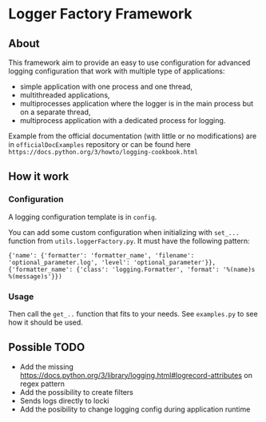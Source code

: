 # Logger Factory Framework
## About
This framework aim to provide an easy to use configuration for advanced logging configuration that work with multiple type of applications:
- simple application with one process and one thread,
- multithreaded applications,
- multiprocesses application where the logger is in the main process but on a separate thread,
- multiprocess application with a dedicated process for logging.

Example from the official documentation (with little or no modifications) are in `officialDocExamples` repository or can be found here `https://docs.python.org/3/howto/logging-cookbook.html`

## How it work
### Configuration
A logging configuration template is in `config`. 

You can add some custom configuration when initializing with `set_...` function from `utils.loggerFactory.py`. It must have the following pattern:
```
{'name': {'formatter': 'formatter_name', 'filename': 'optional_parameter.log', 'level': 'optional_parameter'}},
{'formatter_name': {'class': 'logging.Formatter', 'format': '%(name)s %(message)s'}})
```

### Usage
Then call the `get_..` function that fits to your needs. See `examples.py` to see how it should be used.

## Possible TODO
- Add the missing https://docs.python.org/3/library/logging.html#logrecord-attributes on regex pattern
- Add the possibility to create filters
- Sends logs directly to locki
- Add the posibility to change logging config during application runtime